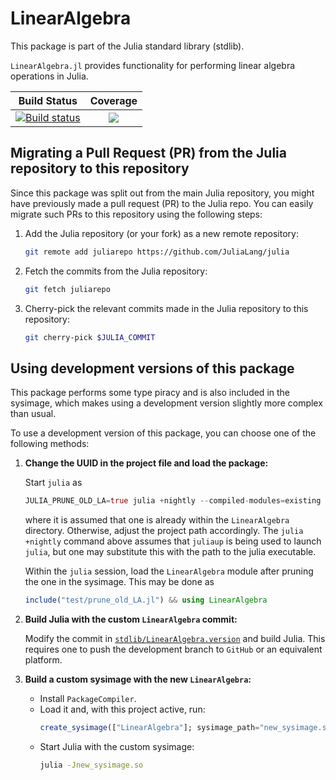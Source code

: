 # LinearAlgebra

This package is part of the Julia standard library (stdlib).

`LinearAlgebra.jl` provides functionality for performing linear algebra operations in Julia.

| **Build Status**                    | **Coverage**                    |
|:-------------------------------:|:-------------------------------:|
[![Build status](https://badge.buildkite.com/4032f509b3a7354c8ce7b34b98c7496d66adc4504b0101cbcf.svg?branch=master)](https://buildkite.com/julialang/linearalgebra-dot-jl) | [![][codecov-img]][codecov-url] |

[codecov-img]: https://codecov.io/gh/JuliaLang/LinearAlgebra.jl/branch/master/graph/badge.svg
[codecov-url]: https://codecov.io/gh/JuliaLang/LinearAlgebra.jl

## Migrating a Pull Request (PR) from the Julia repository to this repository

Since this package was split out from the main Julia repository, you might have previously made a pull request (PR) to the Julia repo. You can easily migrate such PRs to this repository using the following steps:

1. Add the Julia repository (or your fork) as a new remote repository:
   ```bash
   git remote add juliarepo https://github.com/JuliaLang/julia
   ```

2. Fetch the commits from the Julia repository:
   ```bash
   git fetch juliarepo
   ```

3. Cherry-pick the relevant commits made in the Julia repository to this repository:
   ```bash
   git cherry-pick $JULIA_COMMIT
   ```

## Using development versions of this package

This package performs some type piracy and is also included in the sysimage, which makes using a development version slightly more complex than usual.

To use a development version of this package, you can choose one of the following methods:

1. **Change the UUID in the project file and load the package:**

   Start `julia` as
   ```julia
   JULIA_PRUNE_OLD_LA=true julia +nightly --compiled-modules=existing --project
   ```
   where it is assumed that one is already within the `LinearAlgebra` directory. Otherwise, adjust
   the project path accordingly. The `julia +nightly` command above assumes that `juliaup` is being used
   to launch `julia`, but one may substitute this with the path to the julia executable.

   Within the `julia` session, load the `LinearAlgebra` module after pruning the one in the sysimage. This may be done as
   ```julia
   include("test/prune_old_LA.jl") && using LinearAlgebra
   ```

2. **Build Julia with the custom `LinearAlgebra` commit:**

   Modify the commit in [`stdlib/LinearAlgebra.version`](https://github.com/JuliaLang/julia/blob/master/stdlib/LinearAlgebra.version) and build Julia. This requires one to push the development branch
   to `GitHub` or an equivalent platform.

3. **Build a custom sysimage with the new `LinearAlgebra`:**
   - Install `PackageCompiler`.
   - Load it and, with this project active, run:
     ```julia
     create_sysimage(["LinearAlgebra"]; sysimage_path="new_sysimage.so", incremental=false, filter_stdlibs=true)
     ```
   - Start Julia with the custom sysimage:
     ```bash
     julia -Jnew_sysimage.so
     ```
